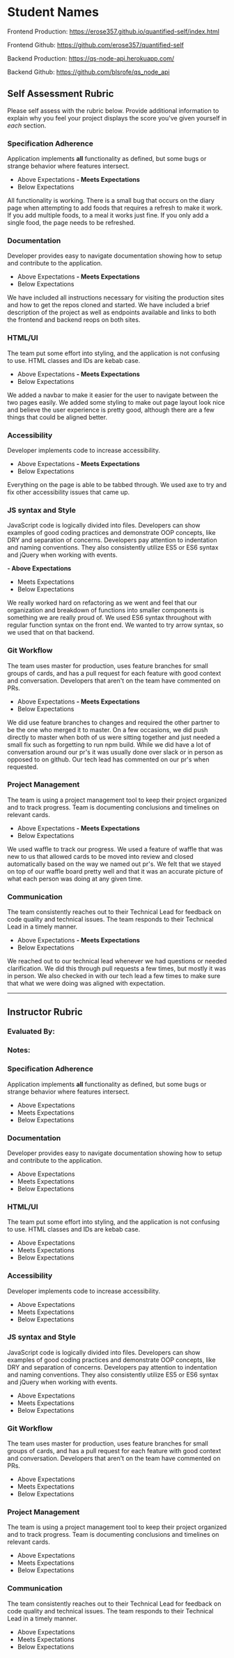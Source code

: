 # Student Names

Frontend Production: https://erose357.github.io/quantified-self/index.html

Frontend Github: https://github.com/erose357/quantified-self

Backend Production: https://qs-node-api.herokuapp.com/

Backend Github: https://github.com/blsrofe/qs_node_api

## Self Assessment Rubric

Please self assess with the rubric below. Provide additional information to explain why you feel your project displays the score you've given yourself in _each_ section.

### Specification Adherence

Application implements **all** functionality as defined, but some bugs or strange behavior where features intersect.

- Above Expectations
**- Meets Expectations**
- Below Expectations

All functionality is working. There is a small bug that occurs on the diary page when attempting to add foods that requires a 
refresh to make it work. If you add multiple foods, to a meal it works just fine. If you only add a single food, the page needs to be refreshed. 

### Documentation

Developer provides easy to navigate documentation showing how to setup and contribute to the application.

- Above Expectations
**- Meets Expectations**
- Below Expectations

We have included all instructions necessary for visiting the production sites and how to get the repos cloned and started. We have included a brief description of the project as well as endpoints available and links to both the frontend and backend reops on both sites.

### HTML/UI

The team put some effort into styling, and the application is not confusing to use. HTML classes and IDs are kebab case.

- Above Expectations
**- Meets Expectations**
- Below Expectations

We added a navbar to make it easier for the user to navigate between the two pages easily. We added some styling to make out page layout look nice and believe the user experience is pretty good, although there are a few things that could be aligned better.

### Accessibility

Developer implements code to increase accessibility.

- Above Expectations
**- Meets Expectations**
- Below Expectations

Everything on the page is able to be tabbed through. We used axe to try and fix other accessibility issues that came up.

### JS syntax and Style

JavaScript code is logically divided into files. Developers can show examples of good coding practices and demonstrate OOP concepts, like DRY and separation of concerns. Developers pay attention to indentation and naming conventions. They also consistently utilize ES5 or ES6 syntax and jQuery when working with events.

**- Above Expectations**
- Meets Expectations
- Below Expectations

We really worked hard on refactoring as we went and feel that our organization and breakdown of functions into smaller components is something we are really proud of. We used ES6 syntax throughout with regular function syntax on the front end. We wanted to try arrow syntax, so we used that on that backend.

### Git Workflow

The team uses master for production, uses feature branches for small groups of cards, and has a pull request for each feature with good context and conversation. Developers that aren't on the team have commented on PRs.

- Above Expectations
**- Meets Expectations**
- Below Expectations

We did use feature branches to changes and required the other partner to be the one who merged it to master. On a few occasions, we did push directly to master when both of us were sitting together and just needed a small fix such as forgetting to run npm build. While we did have a lot of conversation around our pr's it was usually done over slack or in person as opposed to on github. Our tech lead has commented on our pr's when requested.

### Project Management

The team is using a project management tool to keep their project organized and to track progress. Team is documenting conclusions and timelines on relevant cards.

- Above Expectations
**- Meets Expectations**
- Below Expectations

We used waffle to track our progress. We used a feature of waffle that was new to us that allowed cards to be moved into review and closed automatically based on the way we named out pr's. We felt that we stayed on top of our waffle board pretty well and that it was an accurate picture of what each person was doing at any given time.

### Communication

The team consistently reaches out to their Technical Lead for feedback on code quality and technical issues. The team responds to their Technical Lead in a timely manner.

- Above Expectations
**- Meets Expectations**
- Below Expectations

We reached out to our technical lead whenever we had questions or needed clarification. We did this through pull requests a few times, but mostly it was in person. We also checked in with our tech lead a few times to make sure that what we were doing was aligned with expectation.

-----------

## Instructor Rubric

### Evaluated By: 

### Notes: 

### Specification Adherence

Application implements **all** functionality as defined, but some bugs or strange behavior where features intersect.

- Above Expectations
- Meets Expectations
- Below Expectations

### Documentation

Developer provides easy to navigate documentation showing how to setup and contribute to the application.

- Above Expectations
- Meets Expectations
- Below Expectations

### HTML/UI

The team put some effort into styling, and the application is not confusing to use. HTML classes and IDs are kebab case.

- Above Expectations
- Meets Expectations
- Below Expectations

### Accessibility

Developer implements code to increase accessibility.

- Above Expectations
- Meets Expectations
- Below Expectations

### JS syntax and Style

JavaScript code is logically divided into files. Developers can show examples of good coding practices and demonstrate OOP concepts, like DRY and separation of concerns. Developers pay attention to indentation and naming conventions. They also consistently utilize ES5 or ES6 syntax and jQuery when working with events.

- Above Expectations
- Meets Expectations
- Below Expectations

### Git Workflow

The team uses master for production, uses feature branches for small groups of cards, and has a pull request for each feature with good context and conversation. Developers that aren't on the team have commented on PRs.

- Above Expectations
- Meets Expectations
- Below Expectations

### Project Management

The team is using a project management tool to keep their project organized and to track progress. Team is documenting conclusions and timelines on relevant cards.

- Above Expectations
- Meets Expectations
- Below Expectations

### Communication

The team consistently reaches out to their Technical Lead for feedback on code quality and technical issues. The team responds to their Technical Lead in a timely manner.

- Above Expectations
- Meets Expectations
- Below Expectations
